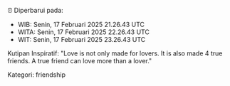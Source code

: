 ⏰ Diperbarui pada:
- WIB: Senin, 17 Februari 2025 21.26.43 UTC
- WITA: Senin, 17 Februari 2025 22.26.43 UTC
- WIT: Senin, 17 Februari 2025 23.26.43 UTC

Kutipan Inspiratif:
"Love is not only made for lovers. It is also made 4 true friends. A true friend can love more than a lover."


Kategori: friendship

